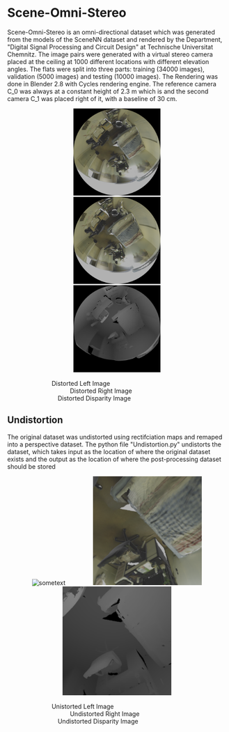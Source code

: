 # Scene-Omni-Stereo

Scene-Omni-Stereo is an omni-directional dataset which was generated from the models of the SceneNN dataset and rendered by the Department, "Digital Signal Processing and Circuit Design" at Technische Universitat Chemnitz. The image pairs were generated with a virtual stereo camera placed at the ceiling at 1000 different locations with different elevation angles. The flats were split into three parts: training (34000 images), validation (5000 images) and testing (10000 images). The Rendering was done in Blender 2.8 with Cycles rendering engine. The reference camera C_0 was always at a constant height of 2.3 m which is and the second camera C_1 was placed right of it, with a baseline of 30 cm.

<p align="center">
  <img src="Resources/Distorted_Left.png" width="200" height="200" hspace="30">
  <img src="Resources/Distorted_Right.png" width="200" height="200" hspace="30">
  <img src="Resources/Distorted_Disparity.png" width="200" height="200" hspace="30">
</p>

<figcaption> &emsp;&emsp;&emsp;&emsp;&emsp;&emsp;&emsp; Distorted Left Image
</figcaption>
<figcaption> &emsp;&emsp;&emsp;&emsp;&emsp;&emsp;&emsp;&emsp;&emsp;&emsp; Distorted Right Image
</figcaption>
<figcaption> &emsp;&emsp;&emsp;&emsp;&emsp;&emsp;&emsp;&emsp; Distorted Disparity Image
</figcaption>


## Undistortion
The original dataset was undistorted using rectifciation maps and remaped into a perspective dataset.
The python file "Undistortion.py" undistorts the dataset, which takes input as the location of where the original dataset exists and the output as the location of where the post-processing dataset should be stored 

<p align="center">
  <img src="Resources/Unistorted_Left.png" alt="sometext" width="250" height="250" hspace="30" figcaption="Album name">
  <img src="Resources/Undistorted_Right.png" width="250" height="250" hspace="30">
  <img src="Resources/Undistorted_Disparity.png" width="250" height="250" hspace="30">
</p>

<figcaption> &emsp;&emsp;&emsp;&emsp;&emsp;&emsp;&emsp; Unistorted Left Image
</figcaption>
<figcaption> &emsp;&emsp;&emsp;&emsp;&emsp;&emsp;&emsp;&emsp;&emsp;&emsp; Undistorted Right Image
</figcaption>
<figcaption> &emsp;&emsp;&emsp;&emsp;&emsp;&emsp;&emsp;&emsp; Undistorted Disparity Image
</figcaption>
